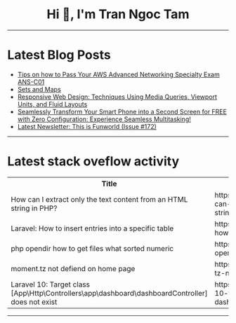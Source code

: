 <h1 align="center">Hi 👋, I'm Tran Ngoc Tam</h1>

---

# Latest Blog Posts 
<!-- BLOG-POST-LIST:START -->
- [Tips on how to Pass Your AWS Advanced Networking Specialty Exam ANS-C01](https://dev.to/aws-builders/tips-on-how-to-pass-your-aws-advanced-networking-specialty-exam-ans-c01-55md)
- [Sets and Maps](https://dev.to/paulike/sets-and-maps-2pjp)
- [Responsive Web Design: Techniques Using Media Queries, Viewport Units, and Fluid Layouts](https://dev.to/mdhassanpatwary/responsive-web-design-techniques-using-media-queries-viewport-units-and-fluid-layouts-31el)
- [Seamlessly Transform Your Smart Phone into a Second Screen for FREE with Zero Configuration: Experience Seamless Multitasking!](https://dev.to/smy/seamlessly-transform-your-smart-phone-into-a-second-screen-for-free-with-zero-configuration-experience-seamless-multitasking-48bk)
- [Latest Newsletter: This is Funworld &lpar;Issue #172&rpar;](https://dev.to/mjgs/latest-newsletter-this-is-funworld-issue-172-2hcd)
<!-- BLOG-POST-LIST:END -->

---

# Latest stack oveflow activity
<table>
  <tr><th>Title</th><th>Link</th></tr>
  <!-- STACKOVERFLOW:START --><tr><td>How can I extract only the text content from an HTML string in PHP?</td><td>https://stackoverflow.com/questions/78743598/how-can-i-extract-only-the-text-content-from-an-html-string-in-php</td></tr><tr><td>Laravel: How to insert entries into a specific table</td><td>https://stackoverflow.com/questions/78743582/laravel-how-to-insert-entries-into-a-specific-table</td></tr><tr><td>php opendir how to get files what sorted numeric</td><td>https://stackoverflow.com/questions/78743531/php-opendir-how-to-get-files-what-sorted-numeric</td></tr><tr><td>moment.tz not defiend on home page</td><td>https://stackoverflow.com/questions/78743525/moment-tz-not-defiend-on-home-page</td></tr><tr><td>Laravel 10: Target class [App\Http\Controllers\app\dashboard\dashboardController] does not exist</td><td>https://stackoverflow.com/questions/78743246/laravel-10-target-class-app-http-controllers-app-dashboard-dashboardcontroller</td></tr><!-- STACKOVERFLOW:END -->
</table>

---


